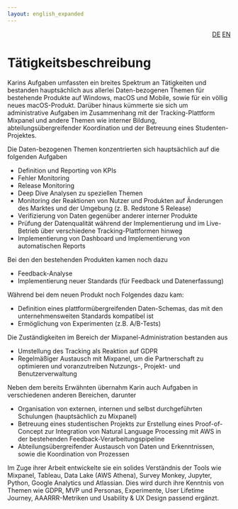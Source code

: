 ```yaml
---
layout: english_expanded
---
```

<div style="text-align: right"><a href="/de/was_zuvor_geschah/avira">DE</a> <a href="/en/previously/avira">EN</a></div>


# Tätigkeitsbeschreibung

Karins Aufgaben umfassten ein breites Spektrum an Tätigkeiten und bestanden hauptsächlich aus allerlei Daten-bezogenen Themen für bestehende Produkte auf Windows, macOS und Mobile, sowie für ein völlig neues macOS-Produkt. Darüber hinaus kümmerte sie sich um administrative Aufgaben im Zusammenhang mit der Tracking-Plattform Mixpanel und andere Themen wie interner Bildung, abteilungsübergreifender Koordination und der Betreuung eines Studenten-Projektes.

Die Daten-bezogenen Themen konzentrierten sich hauptsächlich auf die folgenden Aufgaben
* Definition und Reporting von KPIs
* Fehler Monitoring
* Release Monitoring
* Deep Dive Analysen zu speziellen Themen
* Monitoring der Reaktionen von Nutzer und Produkten auf Änderungen des Marktes und der Umgebung (z. B. Redstone 5 Release)
* Verifizierung von Daten gegenüber anderer interner Produkte
* Prüfung der Datenqualität während der Implementierung und im Live-Betrieb über verschiedene Tracking-Plattformen hinweg
* Implementierung von Dashboard und Implementierung von automatischen Reports

Bei den den bestehenden Produkten kamen noch dazu
* Feedback-Analyse
* Implementierung neuer Standards (für Feedback und Datenerfassung)

Während bei dem neuen Produkt noch Folgendes dazu kam:
* Definition eines plattformübergreifenden Daten-Schemas, das mit den unternehmensweiten Standards kompatibel ist
* Ermöglichung von Experimenten (z.B. A/B-Tests)

Die Zuständigkeiten im Bereich der Mixpanel-Administration bestanden aus
* Umstellung des Tracking als Reaktion auf GDPR
* Regelmäßiger Austausch mit Mixpanel, um die Partnerschaft zu optimieren und voranzutreiben
Nutzungs-, Projekt- und Benutzerverwaltung

Neben dem bereits Erwähnten übernahm Karin auch Aufgaben in verschiedenen anderen Bereichen, darunter
* Organisation von externen, internen und selbst durchgeführten Schulungen (hauptsächlich zu Mixpanel)
* Betreuung eines studentischen Projekts zur Erstellung eines Proof-of-Concept zur Integration von Natural Language Processing mit AWS in der bestehenden Feedback-Verarbeitungspipeline
* Abteilungsübergreifender Austausch von Daten und Erkenntnissen, sowie die Koordination von Prozessen

Im Zuge ihrer Arbeit entwickelte sie ein solides Verständnis der Tools wie Mixpanel, Tableau, Data Lake (AWS Athena), Survey Monkey, Jupyter, Python, Google Analytics und Atlassian. Dies wird durch ihre Kenntnis von Themen wie GDPR, MVP und Personas, Experimente, User Lifetime Journey, AAARRR-Metriken und Usability & UX Design passend ergänzt.
